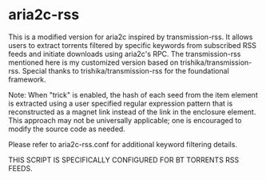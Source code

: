 # aria2c-rss
This is a modified version for aria2c inspired by transmission-rss. It allows users to extract torrents filtered by specific keywords from subscribed RSS feeds and initiate downloads using aria2c's RPC. The transmission-rss mentioned here is my customized version based on trishika/transmission-rss. Special thanks to trishika/transmission-rss for the foundational framework.

Note: When "trick" is enabled, the hash of each seed from the item element is extracted using a user specified regular expression pattern that is reconstructed as a magnet link instead of the link in the enclosure element. This approach may not be universally applicable; one is encouraged to modify the source code as needed. 

Please refer to aria2c-rss.conf for additional keyword filtering details.

THIS SCRIPT IS SPECIFICALLY CONFIGURED FOR BT TORRENTS RSS FEEDS.